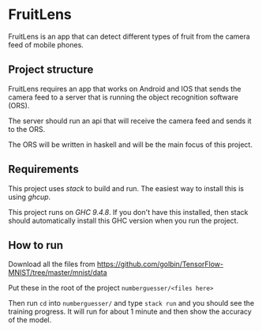 # FruitLens
FruitLens is an app that can detect different types of fruit from the camera feed of mobile phones.

## Project structure
FruitLens requires an app that works on Android and IOS that sends the camera feed to a server that is running the object recognition software (ORS). 

The server should run an api that will receive the camera feed and sends it to the ORS.

The ORS will be written in haskell and will be the main focus of this project.

## Requirements
This project uses *stack* to build and run. The easiest way to install this is using *ghcup*.

This project runs on *GHC 9.4.8*. If you don't have this installed, then stack should automatically install this GHC version when you run the project.

## How to run
Download all the files from https://github.com/golbin/TensorFlow-MNIST/tree/master/mnist/data

Put these in the root of the project `numberguesser/<files here>`

Then run `cd` into `numberguesser/` and type `stack run` and you should see the training progress. It will run for about 1 minute and then show the accuracy of the model.